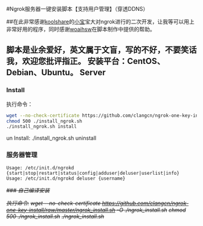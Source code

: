 #Ngrok服务器一键安装脚本【支持用户管理】（穿透DDNS）

##在此非常感谢[koolshare](http://koolshare.cn/forum-72-1.html)的[小宝](http://koolshare.cn/space-uid-2380.html)宝大对ngrok进行的二次开发，让我等可以用上非常好用的程序，同时感谢[woaihsw](http://koolshare.cn/space-uid-13735.html)在脚本制作中提供的帮助。

脚本是业余爱好，英文属于文盲，写的不好，不要笑话我，欢迎您批评指正。
安装平台：CentOS、Debian、Ubuntu。
Server
------
### Install
执行命令：
```Bash
wget --no-check-certificate https://github.com/clangcn/ngrok-one-key-install/raw/master/install_ngrok.sh -O ./install_ngrok.sh
chmod 500 ./install_ngrok.sh
./install_ngrok.sh install
```
un Install: ./install_ngrok.sh uninstall
### 服务器管理

	Usage: /etc/init.d/ngrokd {start|stop|restart|status|config|adduser|deluser|userlist|info}
	Usage: /etc/init.d/ngrokd deluser {username}

~~*### 自己编译安装*~~

~~*执行命令:*~~
~~*wget --no-check-certificate https://github.com/clangcn/ngrok-one-key-install/raw/master/ngrok_install.sh -O ./ngrok_install.sh*~~
~~*chmod 500 ./ngrok_install.sh*~~
~~*./ngrok_install.sh*~~
